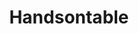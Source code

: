 ---
codehost: https://github.com/handsontable/handsontable
linkedin: https://linkedin.com/company/handsontable
logohandle: handsontable
sort: handsontable
title: Handsontable
twitter: https://x.com/handsontable
website: https://handsontable.com/
---